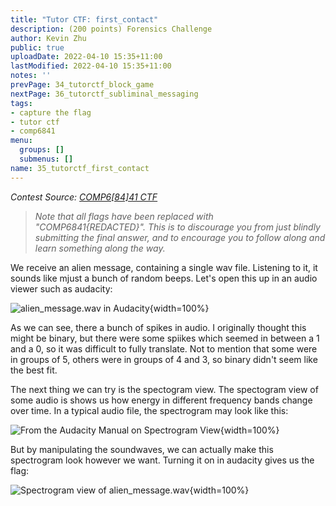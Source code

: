 ```yaml
---
title: "Tutor CTF: first_contact"
description: (200 points) Forensics Challenge
author: Kevin Zhu
public: true
uploadDate: 2022-04-10 15:35+11:00
lastModified: 2022-04-10 15:35+11:00
notes: ''
prevPage: 34_tutorctf_block_game
nextPage: 36_tutorctf_subliminal_messaging
tags:
- capture the flag
- tutor ctf
- comp6841
menu:
  groups: []
  submenus: []
name: 35_tutorctf_first_contact
---
```


_Contest Source: [COMP6[84]41 CTF](https://www.comp6841.com/challenges)_

> _Note that all flags have been replaced with "COMP6841{REDACTED}". This is to discourage you from just blindly submitting the final answer, and to encourage you to follow along and learn something along the way._

We receive an alien message, containing a single wav file. Listening to it, it sounds like mjust a bunch of random beeps. Let's open this up in an audio viewer such as audacity:

![_`alien_message.wav` in Audacity_](/blog_posts/35_tutorctf_first_contact/images/audio1.png){width=100%}

As we can see, there a bunch of spikes in audio. I originally thought this might be binary, but there were some spiikes which seemed in between a 1 and a 0, so it was difficult to fully translate. Not to mention that some were in groups of 5, others were in groups of 4 and 3, so binary didn't seem like the best fit.

The next thing we can try is the spectogram view. The spectogram view of some audio is shows us how energy in different frequency bands change over time. In a typical audio file, the spectrogram may look like this:

![_From the Audacity Manual on Spectrogram View_](/blog_posts/35_tutorctf_first_contact/images/audio4.png){width=100%}

But by manipulating the soundwaves, we can actually make this spectrogram look however we want. Turning it on in audacity gives us the flag:

![_Spectrogram view of `alien_message.wav`_](/blog_posts/35_tutorctf_first_contact/images/audio3.png){width=100%}